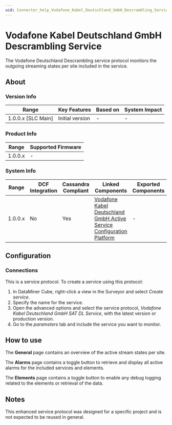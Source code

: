 ```yaml
---
uid: Connector_help_Vodafone_Kabel_Deutschland_GmbH_Descrambling_Service
---
```


# Vodafone Kabel Deutschland GmbH Descrambling Service

The Vodafone Deutschland Descrambling service protocol monitors the outgoing streaming states per site included in the service.

## About

### Version Info

| Range                | Key Features     | Based on     | System Impact     |
|----------------------|------------------|--------------|-------------------|
| 1.0.0.x [SLC Main]   | Initial version  | -            | -                 |

### Product Info

| Range     | Supported Firmware     |
|-----------|------------------------|
| 1.0.0.x   | -                      |

### System Info

| Range | DCF Integration | Cassandra Compliant | Linked Components | Exported Components |
|--|--|--|--|--|
| 1.0.0.x | No | Yes | [Vodafone Kabel Deutschland GmbH Active Service Configuration Platform](xref:Connector_help_Vodafone_Kabel_Deutschland_GmbH_Active_Service_Configuration_Platform) | - |

## Configuration

### Connections

This is a service protocol. To create a service using this protocol:

1. In DataMiner Cube, right-click a view in the Surveyor and select *Create service*.
1. Specify the name for the service.
1. Open the advanced options and select the service protocol, *Vodafone Kabel Deutschland GmbH SAT DL Service*, with the latest version or production version.
1. Go to the *parameters* tab and include the service you want to monitor.

## How to use

The **General** page contains an overview of the active stream states per site.

The **Alarms** page contains a toggle button to retrieve and display all active alarms for the included services and elements.

The **Elements** page contains a toggle button to enable any debug logging related to the elements or retrieval of the data.

## Notes

This enhanced service protocol was designed for a specific project and is not expected to be reused in general.
